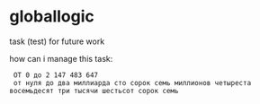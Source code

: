 # globallogic
task (test) for future work 


 how can i manage this task: 

     ОТ 0 до 2 147 483 647
     от нуля до два миллиарда сто сорок семь миллионов четыреста восемьдесят три тысячи шестьсот сорок семь